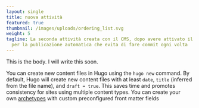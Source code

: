 ```yaml
---
layout: single
title: nuova attività
featured: true
thumbnail: /images/uploads/ordering_list.svg
weight: 5
tagline: La seconda attività creata con il CMS, dopo avere attivato il codice
  per la publicazione automatica che evita di fare commit ogni volta
---
```

This is the body. I will write this soon.

You can create new content files in Hugo using the `hugo new` command. By default, Hugo will create new content files with at least `date`, `title` (inferred from the file name), and `draft = true`. This saves time and promotes consistency for sites using multiple content types. You can create your own [archetypes](https://gohugo.io/content-management/archetypes/) with custom preconfigured front matter fields